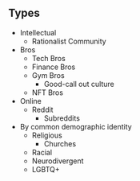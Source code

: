 ## Types
* Intellectual
	* Rationalist Community
* Bros
	* Tech Bros
	* Finance Bros
	* Gym Bros
		* Good-call out culture
	* NFT Bros
* Online
	* Reddit
		* Subreddits
* By common demographic identity
	* Religious
		* Churches
	* Racial
	* Neurodivergent
	* LGBTQ+